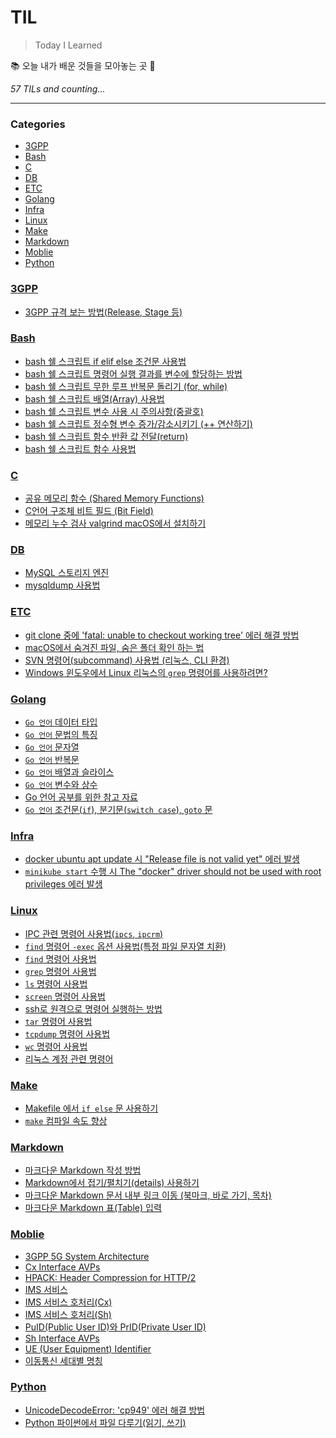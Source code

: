 # TIL
> Today I Learned

📚 오늘 내가 배운 것들을 모아놓는 곳 🙏


_57 TILs and counting..._

---

### Categories

- [3GPP](#3GPP)
- [Bash](#Bash)
- [C](#C)
- [DB](#DB)
- [ETC](#ETC)
- [Golang](#Golang)
- [Infra](#Infra)
- [Linux](#Linux)
- [Make](#Make)
- [Markdown](#Markdown)
- [Moblie](#Moblie)
- [Python](#Python)

### [3GPP](#3GPP)
- [3GPP 규격 보는 방법(Release, Stage 등)](3GPP/3gpp_규격_보는_방법.md)

### [Bash](#Bash)
- [bash 쉘 스크립트 if elif else 조건문 사용법](Bash/bash_if_else_사용법.md)
- [bash 쉘 스크립트 명령어 실행 결과를 변수에 할당하는 방법](Bash/bash_명령어_실행결과_변수_할당.md)
- [bash 쉘 스크립트 무한 루프 반복문 돌리기 (for, while)](Bash/bash_무한루프.md)
- [bash 쉘 스크립트 배열(Array) 사용법](Bash/bash_배열_사용법.md)
- [bash 쉘 스크립트 변수 사용 시 주의사항(중괄호)](Bash/bash_변수_사용_시_주의사항(중괄호).md)
- [bash 쉘 스크립트 정수형 변수 증가/감소시키기 (++ 연산하기)](Bash/bash_정수형_변수_증감.md)
- [bash 쉘 스크립트 함수 반환 값 전달(return)](Bash/bash_함수_반환값(리턴).md)
- [bash 쉘 스크립트 함수 사용법](Bash/bash_함수_사용법.md)

### [C](#C)
- [공유 메모리 함수 (Shared Memory Functions)](C/shared_memory_functions.md)
- [C언어 구조체 비트 필드 (Bit Field)](C/struct_bit_field.md)
- [메모리 누수 검사 valgrind macOS에서 설치하기](C/메모리_누수_검사_valgrind_macOS_설치.md)

### [DB](#DB)
- [MySQL 스토리지 엔진](DB/MySQL_스토리지_엔진.md)
- [mysqldump 사용법](DB/mysqldump_사용법.md)

### [ETC](#ETC)
- [git clone 중에 'fatal: unable to checkout working tree' 에러 해결 방법](ETC/git_fatal_unable_to_checkout_working_tree_해결법.md)
- [macOS에서 숨겨진 파일, 숨은 폴더 확인 하는 법](ETC/macOS_숨겨진파일_보기.md)
- [SVN 명령어(subcommand) 사용법 (리눅스, CLI 환경)](ETC/svn_subcommand_사용법.md)
- [Windows 윈도우에서 Linux 리눅스의 `grep` 명령어를 사용하려면?](ETC/윈도우에서_grep_사용법(findstr).md)

### [Golang](#Golang)
- [`Go 언어` 데이터 타입](Golang/Go_데이터_타입.md)
- [`Go 언어` 문법의 특징](Golang/Go_문법_특징.md)
- [`Go 언어` 문자열](Golang/Go_문자열.md)
- [`Go 언어` 반복문](Golang/Go_반복문.md)
- [`Go 언어` 배열과 슬라이스](Golang/Go_배열과_슬라이스.md)
- [`Go 언어` 변수와 상수](Golang/Go_변수와_상수.md)
- [Go 언어 공부를 위한 참고 자료](Golang/Go_언어_공부.md)
- [`Go 언어` 조건문(`if`), 분기문(`switch case`), `goto` 문](Golang/Go_조건문_분기문_goto.md)

### [Infra](#Infra)
- [docker ubuntu apt update 시 "Release file is not valid yet" 에러 발생](Infra/docker_ubuntu_apt_update_실패시.md)
- [`minikube start` 수행 시 The "docker" driver should not be used with root privileges 에러 발생](Infra/minikube_start_docker_should_not_be_used_with_root.md)

### [Linux](#Linux)
- [IPC 관련 명령어 사용법(`ipcs`, `ipcrm`)](Linux/IPC_관련_명령어_사용법_ipcs_ipcrm.md)
- [`find` 명령어 `-exec` 옵션 사용법(특정 파일 문자열 치환)](Linux/find_명령어_exec_옵션_사용법(특정_파일_문자열_치환).md)
- [`find` 명령어 사용법](Linux/find_명령어_사용법.md)
- [`grep` 명령어 사용법](Linux/grep_명령어_사용법.md)
- [`ls` 명령어 사용법](Linux/ls_명령어_사용법.md)
- [`screen` 명령어 사용법](Linux/screen_명령어_사용법.md)
- [ssh로 원격으로 명령어 실행하는 방법](Linux/ssh로_원격_명령_실행.md)
- [`tar` 명령어 사용법](Linux/tar_명령어_사용법.md)
- [`tcpdump` 명령어 사용법](Linux/tcpdump_명령어_사용법.md)
- [`wc` 명령어 사용법](Linux/wc_명령어_사용법.md)
- [리눅스 계정 관련 명령어](Linux/리눅스_계정_관련_명령어.md)

### [Make](#Make)
- [Makefile 에서 `if else` 문 사용하기](Make/Makefile_if_else.md)
- [`make` 컴파일 속도 향상](Make/make_컴파일_속도_향상.md)

### [Markdown](#Markdown)
- [마크다운 Markdown 작성 방법](Markdown/How_to_Write_with_Markdown.md)
- [Markdown에서 접기/펼치기(details) 사용하기](Markdown/Markdown에서_접기_펼치기(details)_사용하기.md)
- [마크다운 Markdown 문서 내부 링크 이동 (북마크, 바로 가기, 목차)](Markdown/문서_내부_링크_이동.md)
- [마크다운 Markdown 표(Table) 입력](Markdown/표_입력.md)

### [Moblie](#Moblie)
- [3GPP 5G System Architecture](Moblie/3GPP_5G_System_Architecture.md)
- [Cx Interface AVPs](Moblie/Cx_interface_AVPs.md)
- [HPACK: Header Compression for HTTP/2](Moblie/HPACK(HTTP2).md)
- [IMS 서비스](Moblie/IMS_서비스.md)
- [IMS 서비스 호처리(Cx)](Moblie/IMS_서비스_호처리_Cx.md)
- [IMS 서비스 호처리(Sh)](Moblie/IMS_서비스_호처리_Sh.md)
- [PuID(Public User ID)와 PrID(Private User ID)](Moblie/PrID와_PuID.md)
- [Sh Interface AVPs](Moblie/Sh_interface_AVPs.md)
- [UE (User Equipment) Identifier](Moblie/User_Equipment.md)
- [이동통신 세대별 명칭](Moblie/이동통신_세대별_명칭.md)

### [Python](#Python)
- [UnicodeDecodeError: 'cp949' 에러 해결 방법](Python/UnicodeDecodeError_cp949_해결방법.md)
- [Python 파이썬에서 파일 다루기(읽기, 쓰기)](Python/파이썬에서_파일_다루기.md)

[1]: https://simonwillison.net/2020/Apr/20/self-rewriting-readme/
[2]: https://github.com/jbranchaud/til
[3]: https://github.com/cflynn07/github-action-til-autoformat-readme

